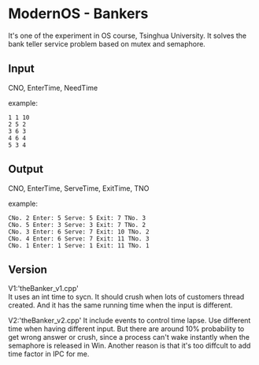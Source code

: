 # ModernOS - Bankers
It's one of the experiment in OS course, Tsinghua University. It solves the bank teller service problem based on mutex and semaphore.
## Input
CNO, EnterTime, NeedTime

example:

	1 1 10  
	2 5 2  
	3 6 3  
	4 6 4  
	5 3 4

## Output
CNO, EnterTime, ServeTime, ExitTime, TNO

example:

	CNo. 2 Enter: 5 Serve: 5 Exit: 7 TNo. 3  
	CNo. 5 Enter: 3 Serve: 3 Exit: 7 TNo. 2  
	CNo. 3 Enter: 6 Serve: 7 Exit: 10 TNo. 2  
	CNo. 4 Enter: 6 Serve: 7 Exit: 11 TNo. 3  
	CNo. 1 Enter: 1 Serve: 1 Exit: 11 TNo. 1

## Version
V1:'theBanker_v1.cpp'  
It uses an int time to sycn. It should crush when lots of customers thread created. And it has the same running time when the input is different.

V2:'theBanker_v2.cpp'
It include events to control time lapse. Use different time when having different input. But there are around 10% probability to get wrong answer or crush, since a 
process can't wake instantly when the semaphore is released in Win. Another reason is that it's too diffcult to add time factor in IPC for me.
